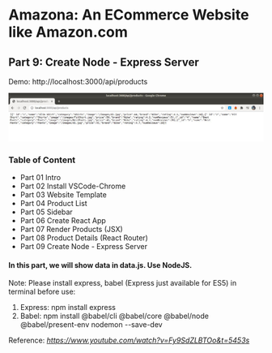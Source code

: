 # Amazona: An ECommerce Website like Amazon.com
## Part 9: Create Node - Express Server
Demo: http://localhost:3000/api/products
  
  <img src="./image/localhost3000.jpg">

### Table of Content

 - Part 01 Intro
 - Part 02 Install VSCode-Chrome
 - Part 03 Website Template
 - Part 04 Product List
 - Part 05 Sidebar
 - Part 06 Create React App
 - Part 07 Render Products (JSX)
 - Part 08 Product Details (React Router)
 - Part 09 Create Node - Express Server

#### In this part, we will show data in data.js. Use NodeJS.
Note: Please install express, babel (Express just available for ES5) in terminal before use:
1. Express: npm install express
2. Babel: npm install @babel/cli @babel/core @babel/node @babel/present-env nodemon --save-dev
  
Reference: *https://www.youtube.com/watch?v=Fy9SdZLBTOo&t=5453s*